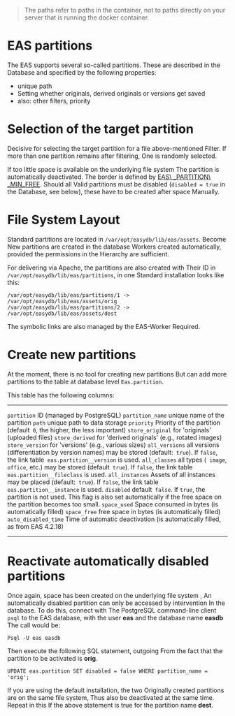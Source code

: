 > The paths refer to paths in the container, not to paths directly on your server that is running the docker container.

EAS partitions
===============

The EAS supports several so-called partitions. These are described in the
Database and specified by the following properties:

- unique path
- Setting whether originals, derived originals or versions get saved
- also: other filters, priority

Selection of the target partition
=========================

Decisive for selecting the target partition for a file
above-mentioned Filter. If more than one partition remains after filtering,
One is randomly selected.

If too little space is available on the underlying file system
The partition is automatically deactivated. The border is defined by
[EAS\ _PARTITION\ _MIN\_FREE](../conf/#eas_partition_min_free). Should all
Valid partitions must be disabled (`disabled = true` in the
Database, see below), these have to be created after space
Manually.

File System Layout
==================

Standard partitions are located in `/var/opt/easydb/lib/eas/assets`. Become
New partitions are created in the database
Workers created automatically, provided the permissions in the
Hierarchy are sufficient.

For delivering via Apache, the partitions are also created with
Their ID in `/var/opt/easydb/lib/eas/partitions`, in one
Standard installation looks like this:

    /var/opt/easydb/lib/eas/partitions/1 -> /var/opt/easydb/lib/eas/assets/orig
    /var/opt/easydb/lib/eas/partitions/2 -> /var/opt/easydb/lib/eas/assets/dest

The symbolic links are also managed by the EAS-Worker
Required.

Create new partitions
=========================

At the moment, there is no tool for creating new partitions
But can add more partitions to the table at database level
`Eas.partition`.

This table has the following columns:




  ---------------------- ---------------------------------------------------------------------------------------------------------------------------------------------------------------------
  `partition`            ID (managed by PostgreSQL)
  `partition_name`       unique name of the partition
  `path`                 unique path to data storage
  `priority`             Priority of the partition (default` 0`, the higher, the less important)
  `store_original`       for 'originals' (uploaded files)
  `store_derived`        for 'derived originals' (e.g., rotated images)
  `store_version`        for 'versions' (e.g., various sizes)
  `all_versions`         all versions (differentiation by version names) may be stored (default:` true`). If `false`, the link table` eas.partition__version` is used.
  `all_classes`          all types (` image`, `office`, etc.) may be stored (default` true`). If `false`, the link table` eas.partition__fileclass` is used.
  `all_instances`        Assets of all instances may be placed (default:` true`). If `false`, the link table` eas.partition__instance` is used.
  `disabled`             default` false`. If `true`, the partition is not used. This flag is also set automatically if the free space on the partition becomes too small.
  `space_used`           Space consumed in bytes (is automatically filled)
  `space_free`           free space in bytes (is automatically filled)
  `auto_disabled_time`   Time of automatic deactivation (is automatically filled, as from EAS 4.2.18)
  ---------------------- ---------------------------------------------------------------------------------------------------------------------------------------------------------------------

Reactivate automatically disabled partitions
======================================================

Once again, space has been created on the underlying file system
, An automatically disabled partition can only be accessed by intervention
In the database. To do this, connect with
The PostgreSQL command-line client `psql` to the
EAS database, with the user **eas** and the database name **easdb**
The call would be:

    Psql -U eas easdb

Then execute the following SQL statement, outgoing
From the fact that the partition to be activated is **orig**.

    UPDATE eas.partition SET disabled = false WHERE partition_name = 'orig';

If you are using the default installation, the two
Originally created partitions are on the same file system,
Thus also be deactivated at the same time. Repeat in this
If the above statement is true for the partition name **dest**.